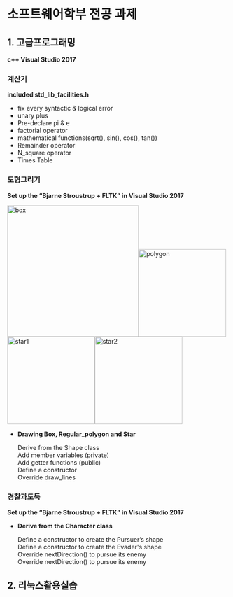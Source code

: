 # 소프트웨어학부 전공 과제

## 1. 고급프로그래밍
**c++
Visual Studio 2017**
### 계산기
**included std_lib_facilities.h**

+ fix every syntactic & logical error 
+ unary plus
+ Pre-declare pi & e 
+ factorial operator
+ mathematical functions(sqrt(), sin(), cos(), tan())
+ Remainder operator 
+ N_square operator 
+ Times Table

### 도형그리기
**Set up the “Bjarne Stroustrup + FLTK” in Visual Studio 2017**

<img width="300" alt="box" src="https://user-images.githubusercontent.com/37170306/104928164-abd24880-59e5-11eb-8fa7-2a5503b4b652.png"><img width="200" alt="polygon" src="https://user-images.githubusercontent.com/37170306/104928173-aecd3900-59e5-11eb-9ae8-3932ac1e0f98.png"><img width="200" alt="star1" src="https://user-images.githubusercontent.com/37170306/104928175-af65cf80-59e5-11eb-8720-d932b61df8fa.png"><img width="200" alt="star2" src="https://user-images.githubusercontent.com/37170306/104928180-affe6600-59e5-11eb-86a3-920937562823.png">

+ **Drawing Box, Regular_polygon and Star**

    Derive from the Shape class  
    Add member variables (private)  
    Add getter functions (public)   
    Define a constructor  
    Override draw_lines  
    
### 경찰과도둑
**Set up the “Bjarne Stroustrup + FLTK” in Visual Studio 2017**

+ **Derive from the Character class**

    Define a constructor to create the Pursuer’s shape  
    Define a constructor to create the Evader's shape  
    Override nextDirection() to pursue its enemy  
    Override nextDirection() to pursue its enemy  
            
## 2. 리눅스활용실습
